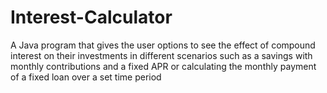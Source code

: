 # Interest-Calculator
A Java program that gives the user options to see the effect of compound interest on their investments in different scenarios such as a savings with monthly contributions and a fixed APR or calculating the monthly payment of a fixed loan over a set time period
